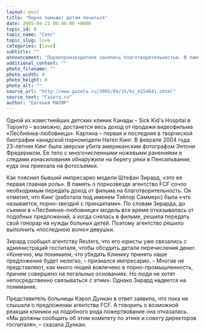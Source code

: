 ```yaml
---
layout: post
title: "Порно поможет детям лечиться"
date: 2005-04-21 00:00:00 +0000
topic_id: 8
topic_name: "Секс"
topic_slug: love
categories: [love]
subtitle: ""
announcement: "Порнопроизводители занялись благотворительностью. В память об убитой актрисе детская клиника в Торонто получит весь доход от продажи порнофильма «Лесбиянки-любовницы»."
additional_content: ""
photo_filename: ""
photo_width: 0
photo_height: 0
photo_alt: ""
source_url: "http://www.gazeta.ru/2005/04/15/kz_m154841.shtml"
source_text: "Газета.ru"
author: "Евгения МАЛЯР"
---
```

Одной их известнейших детских клиник Канады – Sick Kid's Hospital в Торонто – возможно, достанется весь доход от продажи видеофильма «Лесбиянка-любовница». Картина – первая и последняя в творческой биографии канадской порномодели Нател Кинг. В феврале 2004 года 23-летняя Кинг была зверски убита американским фотографом Энтони Фредериком. Ее тело с многочисленными ножевыми ранениями и следами изнасилования обнаружили на берегу реки в Пенсильвании, куда она приехала на фотосъемки.

Как пояснил бывший импресарио модели Штефан Зирард, «это ее первая главная роль». В память о порнозвезде агентство FCF сочло необходимым передать доход от фильма на благотворительность. Он отметил, что Кинг (работала под именем Тэйлор Саммерс) была «что называется, порно-звездой с принципами». По словам Зирарда, до съемки в «Лесбиянке-любовнице» модель все время отказывалась от подобных предложений, а когда снялась в фильме, решила передать свой гонорар на нужды больных детей. Поэтому агентство решило выполнить «последнюю волю» девушки.

Зирард сообщил агентству Reuters, что его юристы уже связались с администраций госпиталя, чтобы обсудить детали перечисления денег. «Конечно, мы понимаем, что убедить Клинику принять наше предложение будет нелегко, – признался импресарио. – Многие не представляют, как много людей вовлечено в порно-промышленность, причем совершено на легальных основаниях. Но люди не хотят непосредственно связываться с этим». Однако Зирард надеется на понимание.

Представитель больницы Кэрол Дункан в ответ заявила, что пока не слышала о предложении агентства FCF. А говорить о возможной реакции клиники на подобного рода пожертвование она отказалась. «Мы должны сообщить об этом комитету по этике и совету директоров госпиталя», – сказала Дункан.
